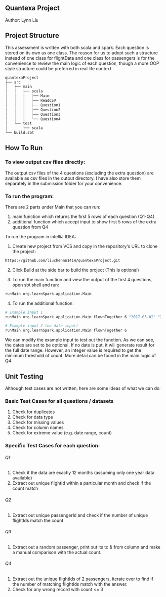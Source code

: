 Quantexa Project 
---
Author: Lynn Liu 

## Project Structure
This assessment is written with both scala and spark. Each question is stored on its own as one class. 
The reason for us to adopt such a structure instead of one class for flightData and one class for passengers is for the convenience to review the main logic of each question, though a more OOP style structure could be preferred in real life context. 

```bash
quantexaProject
├── src
│   ├── main
│   │   ├── scala
│   │   │   ├── Main
│   │   │   ├── ReadCSV
│   │   │   ├── Question1
│   │   │   ├── Question2
│   │   │   ├── Question3
│   │   │   └── Question4
│   └── test
│       └── scala
└── build.sbt
```

## How To Run 
### To view output csv files directly: 
The output csv files of the 4 questions (excluding the extra question) are available as csv files in the output directory. I have also store them separately in the submission folder for your convenience. 

### To run the program: 
There are 2 parts under Main that you can run: 
1. main function which returns the first 5 rows of each question (Q1-Q4)
2. additional function which accept input to show first 5 rows of the extra question from Q4 

To run the program in intelliJ IDEA: 
1. Create new project from VCS and copy in the repository's URL to clone the project: 
```bash
https://github.com/liuchennn1414/quantexaProject.git
```

2. Click Build at the side bar to build the project (This is optional)

3. To run the main function and view the output of the first 4 questions, open sbt shell and run: 
```bash
runMain org.learnSpark.application.Main
```

4. To run the additional function: 

```bash
# Example input 1
runMain org.learnSpark.application.Main flownTogether 6 "2017-05-02" "2017-11-11"
```

```bash
# Example input 2 (no date input)
runMain org.learnSpark.application.Main flownTogether 6 
```
We can modify the example input to test out the function. 
As we can see, the dates are set to be optional. If no date is put, it will generate result for the full date range. However, an integer value is required to get the minimum threshold of count. More detail can be found in the main logic of Q4

## Unit Testing 
Although test cases are not written, here are some ideas of what we can do:
### Basic Test Cases for all questions / datasets
1. Check for duplicates 
2. Check for data type
3. Check for missing values 
4. Check for column names 
5. Check for extreme value (e.g. date range, count)

### Specific Test Cases for each question: 
###### Q1 
1. Check if the data are exactly 12 months (assuming only one year data available)
2. Extract out unique flightId within a particular month and check if the count match
###### Q2
1. Extract out unique passengerId and check if the number of unique flightIds match the count
###### Q3
1. Extract out a random passenger, print out its to & from column and make a manual comparison with the actual count. 
###### Q4
1. Extract out the unique flightIds of 2 passengers, iterate over to find if the number of matching flightIds match with the answer. 
2. Check for any wrong record with count <= 3 



